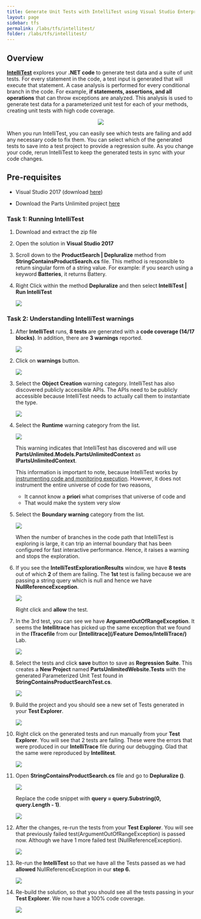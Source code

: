```yaml
---
title: Generate Unit Tests with IntelliTest using Visual Studio Enterprise 2017
layout: page    
sidebar: tfs
permalink: /labs/tfs/intellitest/
folder: /labs/tfs/intellitest/
---
```


## Overview

**[IntelliTest](https://msdn.microsoft.com/en-IN/library/dn823749.aspx)** explores your **.NET code** to generate test data and a suite of unit tests. For every statement in the code, a test input is generated that will execute that statement.
A case analysis is performed for every conditional branch in the code. For example, **if statements, assertions, and all operations** that can throw exceptions are analyzed. This 
analysis is used to generate test data for a parameterized unit test for each of your methods, creating unit tests with high code coverage.
<p align="center">
<img src="media/logo.png">
</p>

When you run IntelliTest, you can easily see which tests are failing and add any necessary code to fix them. You can select which of the generated tests to save into a test project to provide a regression suite. As you change your code, rerun IntelliTest to keep the generated tests in sync with your code changes.

## Pre-requisites

- Visual Studio 2017 (download [here](https://www.visualstudio.com/vs/visual-studio-2017-rc/))

- Download the Parts Unlimited project [here](https://github.com/Microsoft/PartsUnlimited/tree/aspnet45)


### Task 1: Running IntelliTest

1. Download and extract the zip file

2. Open the solution in **Visual Studio 2017**

3. Scroll down to the **ProductSearch \| Depluralize** method from **StringContainsProductSearch.cs** file. This method is responsible to return singular form of a string value. For example: if you search using a keyword **Batteries**, it returns Battery.

 
4. Right Click within the method **Depluralize** and then select **IntelliTest \| Run IntelliTest**

   <img src="media/1.png">


### Task 2: Understanding IntelliTest warnings

1. After **IntelliTest** runs, **8 tests** are generated with a **code coverage (14/17 blocks)**. In addition, there are **3 warnings** reported.

   <img src="media/2.png">

2. Click on **warnings** button.

   <img src="media/3.png">

3. Select the **Object Creation** warning category. IntelliTest has also discovered publicly accessible APIs. The APIs need to be publicly accessible because IntelliTest needs to actually call them to instantiate the type. 

   <img src="media/4.png">

4. Select the **Runtime** warning category from the list.

   <img src="media/5.png">

   This warning indicates that IntelliTest has discovered and will use **PartsUnlimited.Models.PartsUnlimitedContext** as **IPartsUnlimitedContext**.

   This information is important to note, because IntelliTest works by [instrumenting code and monitoring execution](https://blogs.msdn.microsoft.com/visualstudioalm/2014/12/11/smart-unit-tests-a-mental-model/). However, it does not instrument the entire universe of code for two reasons,
  
   - It cannot know a **priori** what comprises that universe of code and
   - That would make the system very slow

5. Select the **Boundary warning** category from the list.

   <img src="media/6.png">

   When the number of branches in the code path that IntelliTest is exploring is large, it can trip an internal boundary that has been  configured for fast interactive performance. Hence, it raises a warning and stops the exploration.


6. If you see the **IntelliTestExplorationResults** window, we have **8 tests** out of which **2** of them are failing. The **1st** test is failing because we are passing a string query which is null and hence we have **NullReferenceException**.
    
   <img src="media/7.png">

   Right click and **allow** the test.

7. In the 3rd test, you can see we have **ArgumentOutOfRangeException**. It seems the **Intellitrace**  has picked up the same exception that we found in the **ITracefile** from our **[Intellitrace](/Feature Demos/IntelliTrace/)** Lab.

   <img src="media/8.png"> 


8. Select the tests and click **save** button to save as **Regression Suite**. This creates a **New Project** named **PartsUnlimitedWebsite.Tests** with the generated Parameterized Unit Test found in **StringContainsProductSearchTest.cs**.

   <img src="media/9.png">

9. Build the project and you should see a new set of Tests generated in your **Test Explorer**.

   <img src="media/10.png"> 

10. Right click on the generated tests and run manually from your **Test Explorer**. You will see that 2 tests are failing. These were the errors that were produced in our **IntelliTrace** file during our debugging. Glad that the same were reproduced by **Intellitest**.

    <img src="media/11.png">

11. Open **StringContainsProductSearch.cs** file and go to **Depluralize ()**. 

    <img src="media/12.png">

    Replace the code snippet with **query = query.Substring(0, query.Length - 1)**.

    <img src="media/13.png"> 

12. After the changes, re-run the tests from your **Test Explorer**. You will see that previously failed test(ArgumentOutOfRangeException) is passed now. Although we have 1 more failed test (NullReferenceException).

    <img src="media/14.png">

13. Re-run the **IntelliTest** so that we have all the Tests passed as we had **allowed** NullReferenceException in our **step 6.**

    <img src="media/15.png">

14. Re-build the solution, so that you should see all the tests passing in your **Test Explorer**. We now have a 100% code coverage.

    <img src="media/16.png">
 




